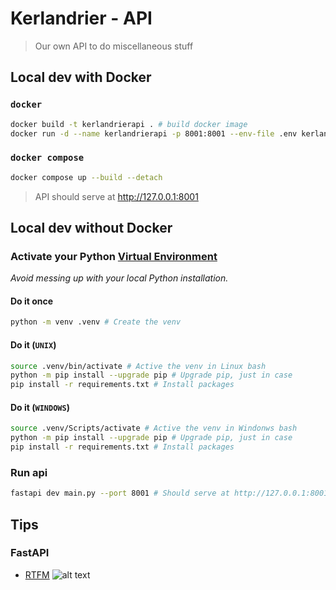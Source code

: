 # Kerlandrier - API

> Our own API to do miscellaneous stuff

## Local dev with Docker

### `docker`
```bash
docker build -t kerlandrierapi . # build docker image
docker run -d --name kerlandrierapi -p 8001:8001 --env-file .env kerlandrierapi:latest
```

### `docker compose`
```bash
docker compose up --build --detach
```

> API should serve at http://127.0.0.1:8001 

## Local dev without Docker

### Activate your Python [Virtual Environment](https://fastapi.tiangolo.com/virtual-environments/)

_Avoid messing up with your local Python installation._

#### Do it once

```bash
python -m venv .venv # Create the venv
```
#### Do it (`UNIX`)
```bash
source .venv/bin/activate # Active the venv in Linux bash
python -m pip install --upgrade pip # Upgrade pip, just in case
pip install -r requirements.txt # Install packages
```

#### Do it (`WINDOWS`)
```bash
source .venv/Scripts/activate # Active the venv in Windonws bash
python -m pip install --upgrade pip # Upgrade pip, just in case
pip install -r requirements.txt # Install packages
```

### Run api
```bash
fastapi dev main.py --port 8001 # Should serve at http://127.0.0.1:8001 - Use 8001 in conjunction with Kerlandrier_front for current tests
```

## Tips

### FastAPI
- [RTFM](https://fastapi.tiangolo.com)
![alt text](image.png)